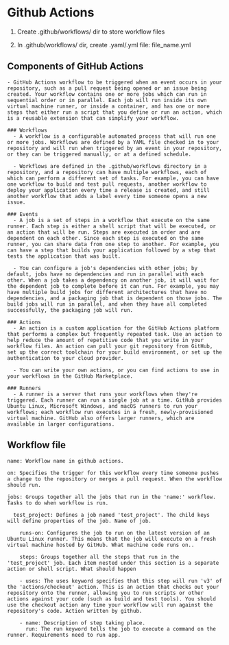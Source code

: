 # Github Actions

  1. Create .github/workflows/ dir to store workflow files

  2. In .github/workflows/ dir, create .yaml/.yml file: file_name.yml

  ## Components of GitHub Actions
    - GitHub Actions workflow to be triggered when an event occurs in your repository, such as a pull request being opened or an issue being created. Your workflow contains one or more jobs which can run in sequential order or in parallel. Each job will run inside its own virtual machine runner, or inside a container, and has one or more steps that either run a script that you define or run an action, which is a reusable extension that can simplify your workflow.

    ### Workflows
      - A workflow is a configurable automated process that will run one or more jobs. Workflows are defined by a YAML file checked in to your repository and will run when triggered by an event in your repository, or they can be triggered manually, or at a defined schedule.

      - Workflows are defined in the .github/workflows directory in a repository, and a repository can have multiple workflows, each of which can perform a different set of tasks. For example, you can have one workflow to build and test pull requests, another workflow to deploy your application every time a release is created, and still another workflow that adds a label every time someone opens a new issue.

    ### Events
      - A job is a set of steps in a workflow that execute on the same runner. Each step is either a shell script that will be executed, or an action that will be run. Steps are executed in order and are dependent on each other. Since each step is executed on the same runner, you can share data from one step to another. For example, you can have a step that builds your application followed by a step that tests the application that was built.

      - You can configure a job's dependencies with other jobs; by default, jobs have no dependencies and run in parallel with each other. When a job takes a dependency on another job, it will wait for the dependent job to complete before it can run. For example, you may have multiple build jobs for different architectures that have no dependencies, and a packaging job that is dependent on those jobs. The build jobs will run in parallel, and when they have all completed successfully, the packaging job will run.

    ### Actions
      - An action is a custom application for the GitHub Actions platform that performs a complex but frequently repeated task. Use an action to help reduce the amount of repetitive code that you write in your workflow files. An action can pull your git repository from GitHub, set up the correct toolchain for your build environment, or set up the authentication to your cloud provider.

      - You can write your own actions, or you can find actions to use in your workflows in the GitHub Marketplace.

    ### Runners
      - A runner is a server that runs your workflows when they're triggered. Each runner can run a single job at a time. GitHub provides Ubuntu Linux, Microsoft Windows, and macOS runners to run your workflows; each workflow run executes in a fresh, newly-provisioned virtual machine. GitHub also offers larger runners, which are available in larger configurations.

  ## Workflow file
  ```
  name: Workflow name in github actions.

  on: Specifies the trigger for this workflow every time someone pushes a change to the repository or merges a pull request. When the workflow should run.

  jobs: Groups together all the jobs that run in the 'name:' workflow. Tasks to do when workflow is run.

    test_project: Defines a job named 'test_project'. The child keys will define properties of the job. Name of job.

      runs-on: Configures the job to run on the latest version of an Ubuntu Linux runner. This means that the job will execute on a fresh virtual machine hosted by GitHub. What machine code runs on..

      steps: Groups together all the steps that run in the 'test_project' job. Each item nested under this section is a separate action or shell script. What should happen

      - uses: The uses keyword specifies that this step will run 'v3' of the 'actions/checkout' action. This is an action that checks out your repository onto the runner, allowing you to run scripts or other actions against your code (such as build and test tools). You should use the checkout action any time your workflow will run against the repository's code. Action written by github.

      - name: Description of step taking place.
        run: The run keyword tells the job to execute a command on the runner. Requirements need to run app.

  ```